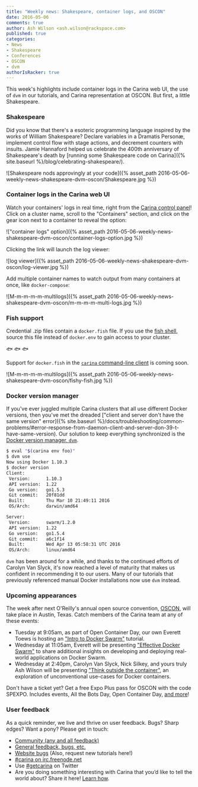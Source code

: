 ```yaml
---
title: "Weekly news: Shakespeare, container logs, and OSCON"
date: 2016-05-06
comments: true
author: Ash Wilson <ash.wilson@rackspace.com>
published: true
categories:
- News
- Shakespeare
- Conferences
- OSCON
- dvm
authorIsRacker: true
---
```


This week's highlights include container logs in the Carina web UI, the use of `dvm` in our tutorials, and Carina representation at OSCON. But first, a little Shakespeare.

<!-- more -->

### Shakespeare

Did you know that there's a esoteric programming language inspired by the works of William Shakespeare? Declare variables in a Dramatis Personæ, implement control flow with stage actions, and decrement counters with insults. Jamie Hannaford helped us celebrate the 400th anniversary of Shakespeare's death by [running some Shakespeare code on Carina]({% site.baseurl %}/blog/celebrating-shakespeare/).

![Shakespeare nods approvingly at your code]({% asset_path 2016-05-06-weekly-news-shakespeare-dvm-oscon/Shakespeare.jpg %})

### Container logs in the Carina web UI

Watch your containers' logs in real time, right from the [Carina control panel](https://app.getcarina.com/app/login)! Click on a cluster name, scroll to the "Containers" section, and click on the gear icon next to a container to reveal the option:

!["container logs" option]({% asset_path 2016-05-06-weekly-news-shakespeare-dvm-oscon/container-logs-option.jpg %})

Clicking the link will launch the log viewer:

![log viewer]({% asset_path 2016-05-06-weekly-news-shakespeare-dvm-oscon/log-viewer.jpg %})

Add multiple container names to watch output from many containers at once, like `docker-compose`:

![M-m-m-m-m-multilogs]({% asset_path 2016-05-06-weekly-news-shakespeare-dvm-oscon/m-m-m-m-multi-logs.jpg %})

### Fish support

Credential .zip files contain a `docker.fish` file. If you use the [fish shell](https://fishshell.com/), source this file instead of `docker.env` to gain access to your cluster.

🐟 🐟 🐟

Support for `docker.fish` in the [`carina` command-line client](https://github.com/getcarina/carina) is coming soon.

![M-m-m-m-m-multilogs]({% asset_path 2016-05-06-weekly-news-shakespeare-dvm-oscon/fishy-fish.jpg %})

### Docker version manager

If you've ever juggled multiple Carina clusters that all use different Docker versions, then you've met the dreaded ["client and server don't have the same version" error]({% site.baseurl %}/docs/troubleshooting/common-problems/#error-response-from-daemon-client-and-server-don-39-t-have-same-version). Our solution to keep everything synchronized is the [Docker version manager, `dvm`](https://github.com/getcarina/dvm).

```bash
$ eval "$(carina env foo)"
$ dvm use
Now using Docker 1.10.3
$ docker version
Client:
 Version:      1.10.3
 API version:  1.22
 Go version:   go1.5.3
 Git commit:   20f81dd
 Built:        Thu Mar 10 21:49:11 2016
 OS/Arch:      darwin/amd64

Server:
 Version:      swarm/1.2.0
 API version:  1.22
 Go version:   go1.5.4
 Git commit:   a6c1f14
 Built:        Wed Apr 13 05:58:31 UTC 2016
 OS/Arch:      linux/amd64
```

`dvm` has been around for a while, and thanks to the continued efforts of Carolyn Van Slyck, it's now reached a level of maturity that makes us confident in recommending it to our users. Many of our tutorials that previously referenced manual Docker installations now use `dvm` instead.

### Upcoming appearances

The week after next O'Reilly's annual open source convention, [OSCON](http://conferences.oreilly.com/oscon/open-source-us), will take place in Austin, Texas. Catch members of the Carina team at any of these events:

* Tuesday at 9:05am, as part of Open Container Day, our own Everett Toews is hosting an ["Intro to Docker Swarm"](http://conferences.oreilly.com/oscon/open-source-us/public/schedule/detail/50961) tutorial.
* Wednesday at 11:05am, Everett will be presenting ["Effective Docker Swarm"](http://conferences.oreilly.com/oscon/open-source-us/public/schedule/detail/51213) to share additional insights on developing and deploying real-world applications on Docker Swarm.
* Wednesday at 2:40pm, Carolyn Van Slyck, Nick Silkey, and yours truly Ash Wilson will be presenting ["Think outside the container"](http://conferences.oreilly.com/oscon/open-source-us/public/schedule/detail/51253), an exploration of unconventional use-cases for Docker containers.

Don't have a ticket yet? Get a free Expo Plus pass for OSCON with the code SPEXPO. Includes events, All the Bots Day, Open Container Day, [and more](http://oreil.ly/1T0euIj)!

### User feedback

As a quick reminder, we live and thrive on user feedback. Bugs? Sharp edges? Want a pony? Please get in touch:

* [Community (any and all feedback)](https://community.getcarina.com/)
* [General feedback, bugs, etc.](https://github.com/getcarina/feedback)
* [Website bugs](https://github.com/getcarina/getcarina.com/issues) (Also, request new tutorials here!)
* [#carina on irc.freenode.net](https://botbot.me/freenode/carina/)
* Use [#getcarina](https://twitter.com/search?q=%23getcarina) on Twitter
* Are you doing something interesting with Carina that you’d like to tell the world about? Share it here! [Learn how](https://github.com/getcarina/getcarina.com/blob/master/CONTRIBUTING.md).
